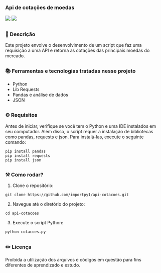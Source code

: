 ### Api de cotações de moedas

<div style="display: inline_block">

<img src="https://img.shields.io/badge/Python-3776AB?style=for-the-badge&logo=python&logoColor=white" />
<img src="https://img.shields.io/badge/Made%20with-Jupyter-orange?style=for-the-badge&logo=Jupyter" /> 

</div>

##

### 📜 Descrição 

Este projeto envolve o desenvolvimento de um script que faz uma requisição a uma API e retorna as cotações das principais moedas do mercado.

##

### 📚 Ferramentas e tecnologias tratadas nesse projeto

- Python
- Lib Requests
- Pandas e análise de dados
- JSON

##

### ⚙ Requisitos

Antes de iniciar, verifique se você tem o Python e uma IDE instalados em seu computador. Além disso, o script requer a instalação de bibliotecas como pandas, requests e json. Para instalá-las, execute o seguinte comando:

```
pip install pandas
pip install requests
pip install json
```

##

### ⚒️ Como rodar?

1. Clone o repositório:
   
```
git clone https://github.com/importpy1/api-cotacoes.git
```

2. Navegue até o diretório do projeto:

```
cd api-cotacoes
```

3. Execute o script Python:

```
python cotacoes.py
```

##

### ✏️ Licença

Proibida a utilização dos arquivos e códigos em questão para fins diferentes de aprendizado e estudo.
